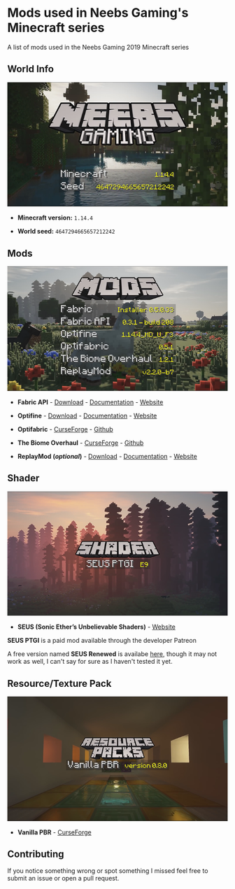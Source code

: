 # Mods used in Neebs Gaming's Minecraft series

A list of mods used in the Neebs Gaming 2019 Minecraft series

## World Info

![World Info](images/world-info.png)



- **Minecraft version:** `1.14.4`

- **World seed:** `4647294665657212242`



## Mods

![Mods](images/mod-list.png)



- **Fabric API** - [Download](https://fabricmc.net/use/) - [Documentation](https://fabricmc.net/wiki/install) - [Website](https://fabricmc.net)

- **Optifine** - [Download](https://optifine.net/downloads) - [Documentation](https://github.com/sp614x/optifine/tree/master/OptiFineDoc/doc) - [Website](https://optifine.net/home)

- **Optifabric** - [CurseForge](https://www.curseforge.com/minecraft/mc-mods/optifabric) - [Github](https://github.com/modmuss50/OptiFabric)

- **The Biome Overhaul** - [CurseForge](https://www.curseforge.com/minecraft/mc-mods/the-biome-overhaul) - [Github](https://github.com/valoeghese/TheBiomeOverhaul)

- **ReplayMod (*optional*)** - [Download](https://www.replaymod.com/download/) - [Documentation](https://www.replaymod.com/docs/) - [Website](https://www.replaymod.com/)



## Shader

![Shader](images/shader.png)



- **SEUS (Sonic Ether’s Unbelievable Shaders)** - [Website](https://sonicether.com/seus/) 

**SEUS PTGI** is a paid mod available through the developer Patreon

A free version named **SEUS Renewed** is availabe [here](https://sonicether.com/seus/#Downloads), though it may not work as well, I can't say for sure as I haven't tested it yet.

## Resource/Texture Pack

![Resource Pack](images/resource-pack.png)



- **Vanilla PBR** - [CurseForge](https://www.curseforge.com/minecraft/texture-packs/vanilla-pbr) 

## Contributing

If you notice something wrong or spot something I missed feel free to submit an issue or open a pull request.
